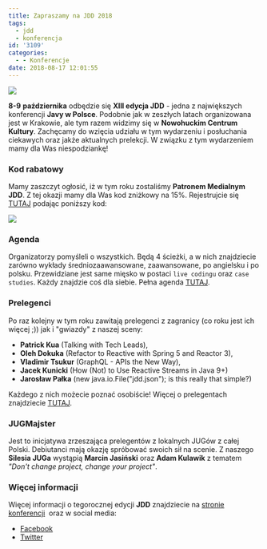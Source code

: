 ```yaml
---
title: Zapraszamy na JDD 2018
tags:
  - jdd
  - konferencja
id: '3109'
categories:
  - - Konferencje
date: 2018-08-17 12:01:55
---
```


![](http://codecouple.pl/wp-content/uploads/2018/08/jdd.png)

**8-9** **października** odbędzie się **XIII edycja JDD** \- jedna z największych konferencji **Javy w Polsce**. Podobnie jak w zeszłych latach organizowana jest w Krakowie, ale tym razem widzimy się w **Nowohuckim Centrum Kultury**. Zachęcamy do wzięcia udziału w tym wydarzeniu i posłuchania ciekawych oraz jakże aktualnych prelekcji. W związku z tym wydarzeniem mamy dla Was niespodziankę!
<!-- more -->
### Kod rabatowy

Mamy zaszczyt ogłosić, iż w tym roku zostaliśmy **Patronem Medialnym JDD**. Z tej okazji mamy dla Was kod zniżkowy na 15%. Rejestrujcie się [TUTAJ](https://jdd2018.evenea.pl) podając poniższy kod:

![](http://codecouple.pl/wp-content/uploads/2018/08/kod-Code-Couple.jpg)

### Agenda

Organizatorzy pomyśleli o wszystkich. Będą 4 ścieżki, a w nich znajdziecie zarówno wykłady średniozaawansowane, zaawansowane, po angielsku i po polsku. Przewidziane jest same mięsko w postaci `live codingu` oraz `case studies`. Każdy znajdzie coś dla siebie. Pełna agenda [TUTAJ](https://jdd.org.pl/schedule.html).

### Prelegenci

Po raz kolejny w tym roku zawitają prelegenci z zagranicy (co roku jest ich więcej ;)) jak i "gwiazdy" z naszej sceny:

*   **Patrick Kua** (Talking with Tech Leads),
*   **Oleh Dokuka** (Refactor to Reactive with Spring 5 and Reactor 3),
*   **Vladimir Tsukur** (GraphQL - APIs the New Way),
*   **Jacek Kunicki** (How (Not) to Use Reactive Streams in Java 9+)
*   **Jarosław Pałka** (new java.io.File("jdd.json"); is this really that simple?)

Każdego z nich możecie poznać osobiście! Więcej o prelegentach znajdziecie [TUTAJ](https://jdd.org.pl/speakers.html).

### JUGMajster

Jest to inicjatywa zrzeszająca prelegentów z lokalnych JUGów z całej Polski. Debiutanci mają okazję spróbować swoich sił na scenie. Z naszego **Silesia JUGa** wystąpią **Marcin Jasiński** oraz **Adam Kulawik** z tematem _"Don't change project, change your project"_.

### Więcej informacji

Więcej informacji o tegorocznej edycji **JDD** znajdziecie na [stronie konferencji](https://jdd.org.pl)  oraz w social media:

*   [Facebook](https://www.facebook.com/JDDconf/) 
*   [Twitter](https://twitter.com/JDD_Krakow)